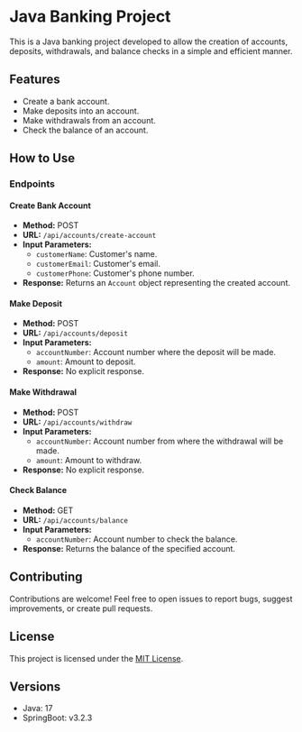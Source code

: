 # Java Banking Project

This is a Java banking project developed to allow the creation of accounts, deposits, withdrawals, and balance checks in a simple and efficient manner.

## Features

- Create a bank account.
- Make deposits into an account.
- Make withdrawals from an account.
- Check the balance of an account.

## How to Use

### Endpoints

#### Create Bank Account

- **Method:** POST
- **URL:** `/api/accounts/create-account`
- **Input Parameters:**
  - `customerName`: Customer's name.
  - `customerEmail`: Customer's email.
  - `customerPhone`: Customer's phone number.
- **Response:** Returns an `Account` object representing the created account.

#### Make Deposit

- **Method:** POST
- **URL:** `/api/accounts/deposit`
- **Input Parameters:**
  - `accountNumber`: Account number where the deposit will be made.
  - `amount`: Amount to deposit.
- **Response:** No explicit response.

#### Make Withdrawal

- **Method:** POST
- **URL:** `/api/accounts/withdraw`
- **Input Parameters:**
  - `accountNumber`: Account number from where the withdrawal will be made.
  - `amount`: Amount to withdraw.
- **Response:** No explicit response.

#### Check Balance

- **Method:** GET
- **URL:** `/api/accounts/balance`
- **Input Parameters:**
  - `accountNumber`: Account number to check the balance.
- **Response:** Returns the balance of the specified account.

## Contributing

Contributions are welcome! Feel free to open issues to report bugs, suggest improvements, or create pull requests.

## License

This project is licensed under the [MIT License](LICENSE).

## Versions

- Java: 17
- SpringBoot: v3.2.3

